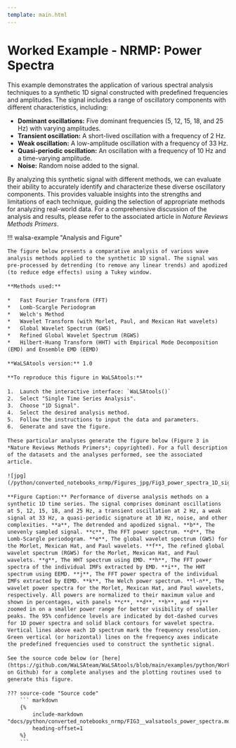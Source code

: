 ```yaml
---
template: main.html
---
```


# Worked Example - NRMP: Power Spectra

This example demonstrates the application of various spectral analysis techniques to a synthetic 1D signal constructed with predefined frequencies and amplitudes. The signal includes a range of oscillatory components with different characteristics, including:

*   **Dominant oscillations:** Five dominant frequencies (5, 12, 15, 18, and 25 Hz) with varying amplitudes.
*   **Transient oscillation:** A short-lived oscillation with a frequency of 2 Hz.
*   **Weak oscillation:** A low-amplitude oscillation with a frequency of 33 Hz.
*   **Quasi-periodic oscillation:** An oscillation with a frequency of 10 Hz and a time-varying amplitude.
*   **Noise:** Random noise added to the signal.

By analyzing this synthetic signal with different methods, we can evaluate their ability to accurately identify and characterize these diverse oscillatory components. This provides valuable insights into the strengths and limitations of each technique, guiding the selection of appropriate methods for analyzing real-world data. For a comprehensive discussion of the analysis and results, please refer to the associated article in *Nature Reviews Methods Primers*.

!!! walsa-example "Analysis and Figure"

    The figure below presents a comparative analysis of various wave analysis methods applied to the synthetic 1D signal. The signal was pre-processed by detrending (to remove any linear trends) and apodized (to reduce edge effects) using a Tukey window.

    **Methods used:**

    *   Fast Fourier Transform (FFT) 
    *   Lomb-Scargle Periodogram
    *   Welch's Method
    *   Wavelet Transform (with Morlet, Paul, and Mexican Hat wavelets)
    *   Global Wavelet Spectrum (GWS)
    *   Refined Global Wavelet Spectrum (RGWS)
    *   Hilbert-Huang Transform (HHT) with Empirical Mode Decomposition (EMD) and Ensemble EMD (EEMD)

    **WaLSAtools version:** 1.0

    **To reproduce this figure in WaLSAtools:**

    1.  Launch the interactive interface: `WaLSAtools()`
    2.  Select "Single Time Series Analysis".
    3.  Choose "1D Signal".
    4.  Select the desired analysis method.
    5.  Follow the instructions to input the data and parameters.
    6.  Generate and save the figure.

    These particular analyses generate the figure below (Figure 3 in *Nature Reviews Methods Primers*; copyrighted). For a full description of the datasets and the analyses performed, see the associated article.

    ![jpg](/python/converted_notebooks_nrmp/Figures_jpg/Fig3_power_spectra_1D_signal.jpg)

    **Figure Caption:** Performance of diverse analysis methods on a synthetic 1D time series. The signal comprises dominant oscillations at 5, 12, 15, 18, and 25 Hz, a transient oscillation at 2 Hz, a weak signal at 33 Hz, a quasi-periodic signature at 10 Hz, noise, and other complexities. **a**, The detrended and apodized signal. **b**, The unevenly sampled signal. **c**, The FFT power spectrum. **d**, The Lomb-Scargle periodogram. **e**, The global wavelet spectrum (GWS) for the Morlet, Mexican Hat, and Paul wavelets. **f**, The refined global wavelet spectrum (RGWS) for the Morlet, Mexican Hat, and Paul wavelets. **g**, The HHT spectrum using EMD. **h**, The FFT power spectra of the individual IMFs extracted by EMD. **i**, The HHT spectrum using EEMD. **j**, The FFT power spectra of the individual IMFs extracted by EEMD. **k**, The Welch power spectrum. **l-n**, The wavelet power spectra for the Morlet, Mexican Hat, and Paul wavelets, respectively. All powers are normalized to their maximum value and shown in percentages, with panels **c**, **d**, **h**, and **j** zoomed in on a smaller power range for better visibility of smaller peaks. The 95% confidence levels are indicated by dot-dashed curves for 1D power spectra and solid black contours for wavelet spectra. Vertical lines above each 1D spectrum mark the frequency resolution. Green vertical (or horizontal) lines on the frequency axes indicate the predefined frequencies used to construct the synthetic signal.

    See the source code below (or [here](https://github.com/WaLSAteam/WaLSAtools/blob/main/examples/python/Worked_examples__NRMP/FIG3__walsatools_power_spectra.ipynb) on Github) for a complete analyses and the plotting routines used to generate this figure.

    ??? source-code "Source code"
        ``` markdown
        {%
            include-markdown "docs/python/converted_notebooks_nrmp/FIG3__walsatools_power_spectra.md"
            heading-offset=1
        %}
        ```

<br>